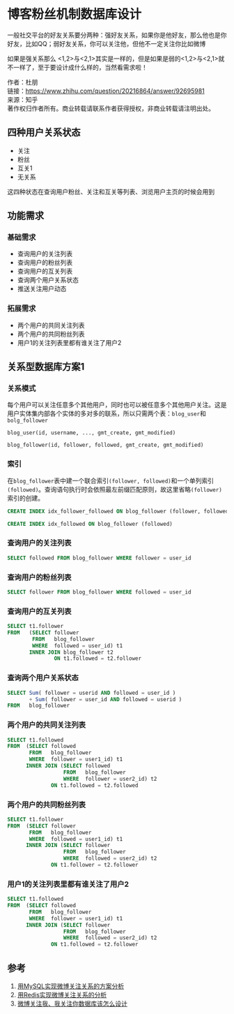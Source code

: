 # 博客粉丝机制数据库设计
一般社交平台的好友关系要分两种：强好友关系，如果你是他好友，那么他也是你好友，比如QQ；弱好友关系，你可以关注他，但他不一定关注你比如微博

如果是强关系那么 <1,2>与<2,1>其实是一样的，但是如果是弱的<1,2>与<2,1>就不一样了，至于要设计成什么样的，当然看需求啦！

  
  
作者：杜朋  
链接：https://www.zhihu.com/question/20216864/answer/92695981  
来源：知乎  
著作权归作者所有。商业转载请联系作者获得授权，非商业转载请注明出处。
## 四种用户关系状态
- 关注
- 粉丝
- 互关1
- 无关系

这四种状态在查询用户粉丝、关注和互关等列表、浏览用户主页的时候会用到
## 功能需求
### 基础需求
- 查询用户的关注列表
- 查询用户的粉丝列表
- 查询用户的互关列表
- 查询两个用户关系状态
- 推送关注用户动态
### 拓展需求
- 两个用户的共同关注列表
- 两个用户的共同粉丝列表
- 用户1的关注列表里都有谁关注了用户2

## 关系型数据库方案1
### 关系模式
每个用户可以关注任意多个其他用户，同时也可以被任意多个其他用户关注。这是用户实体集内部各个实体的多对多的联系，所以只需两个表：`blog_user`和`bolg_follower`
```
blog_user(id, username, ..., gmt_create, gmt_modified)
```
```
blog_follower(id, follower, followed, gmt_create, gmt_modified)
```
### 索引
在`blog_follower`表中建一个联合索引`(follower, followed)`和一个单列索引`(followed)`。查询语句执行时会依照最左前缀匹配原则，故这里省略`(follower)`索引的创建。
```sql
CREATE INDEX idx_follower_followed ON blog_follower (follower, followed)
```
```sql
CREATE INDEX idx_followed ON blog_follower (followed)
```

### 查询用户的关注列表
```sql
SELECT followed FROM blog_follower WHERE follower = user_id
```
### 查询用户的粉丝列表
```sql
SELECT follower FROM blog_follower WHERE followed = user_id
```
### 查询用户的互关列表
```sql
SELECT t1.follower
FROM   (SELECT follower
        FROM   blog_follower
        WHERE  followed = user_id) t1
       INNER JOIN blog_follower t2
               ON t1.followed = t2.follower
```
### 查询两个用户关系状态
```sql
SELECT Sum( follower = userid AND followed = user_id )
       + Sum( follower = user_id AND followed = userid )
FROM   blog_follower
```
### 两个用户的共同关注列表
```sql
SELECT t1.followed 
FROM  (SELECT followed 
       FROM   blog_follower 
       WHERE  follower = user1_id) t1 
      INNER JOIN (SELECT followed 
                  FROM   blog_follower 
                  WHERE  follower = user2_id) t2 
              ON t1.followed = t2.followed 
```
### 两个用户的共同粉丝列表
```sql
SELECT t1.follower 
FROM  (SELECT follower 
       FROM   blog_follower 
       WHERE  followed = user1_id) t1 
      INNER JOIN (SELECT follower 
                  FROM   blog_follower 
                  WHERE  followed = user2_id) t2 
              ON t1.follower = t2.follower 
```
### 用户1的关注列表里都有谁关注了用户2
```sql
SELECT t1.followed 
FROM  (SELECT followed 
       FROM   blog_follower 
       WHERE  follower = user1_id) t1 
      INNER JOIN (SELECT follower 
                  FROM   blog_follower 
                  WHERE  followed = user2_id) t2 
              ON t1.followed = t2.follower 
```	
## 参考
1. [用MySQL实现微博关注关系的方案分析](https://my.oschina.net/yonghan/blog/475588)
2. [用Redis实现微博关注关系的分析](https://www.cnblogs.com/JockChou/p/4643646.html)
3. [微博关注我、我关注你数据库该怎么设计](https://blog.csdn.net/u010098331/article/details/51445904)
<!--stackedit_data:
eyJoaXN0b3J5IjpbNzE5ODQwMTc3LDE0NjA2OTkxOCwxNDcxMD
A0MDM4LC0xODMwMzE3MzkyLDUxMjg0OTc3NiwtNzUwMDg3ODIw
LC0yMTMxMzU3NDAsODQwNDk0Mzg2LC0xMDQyNjI3MDY0LDExOD
k2MTY3NzYsLTE1MjAzNjk3MDEsMTQzNjI5MzE4NiwxNzAyMDQ2
NjA4LC0xODQ5NzQ3NzI2LDE4MzM1NDQ2NzEsLTE5MTA2ODMyNT
UsMjI5NTE4NTU4LDcyOTI5MjM0MCwxODMwNzkxMzAsLTEzNjk0
NjYzMjJdfQ==
-->